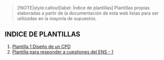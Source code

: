 > [!NOTE|style:callout|label: Índice de plantillas]
> Plantillas propias elaboradas a partir de la documentación de esta web
> listas para ser utilizadas en la mayoría de supuestos.

## INDICE DE PLANTILLAS  <!-- {docsify-ignore} -->

1. [Plantilla 1 Diseño de un CPD](/plantillas/diseno-cpd.md)
2. [Plantilla para responder a cuestiones del ENS - 1](/plantillas/ens-1.md)